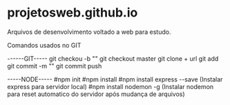 # projetosweb.github.io
Arquivos de desenvolvimento voltado a web para estudo.

Comandos usados no GIT

------GIT-----
git checkou -b "<name branch>"
git checkout master
git clone + url
git add <arquivo>
git commit -m "<mensagem>"
git commit push

-----NODE-----
#npm init
#npm install <package>
#npm install express --save (Instalar express para servidor local)
#npm install nodemon -g (Instalar nodemon para reset automatico do servidor após mudança de arquivos)
